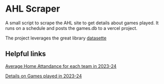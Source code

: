 # AHL Scraper

A small script to scrape the AHL site to get details about games played. It runs on a schedule and posts the games.db to a vercel project. 

The project leverages the great library [datasette](https://datasette.io/)


## Helpful links

[Average Home Attandance for each team in 2023-24](https://ahl-data.vercel.app/games?sql=select+home_team%0D%0A%2C+sum%28game_attendance%29%0D%0A%2C+avg%28game_attendance%29%0D%0A%2C+count%28game_attendance%29%0D%0Afrom+games+%0D%0Awhere+game_date+%3E%3D+%272023-10-13%27%0D%0Agroup+by+home_team%0D%0Aorder+by+avg%28game_attendance%29+desc%0D%0A)

[Details on Games played in 2023-24]([https://ahl-data.vercel.app/games?sql=select+sum%28home_team_score%29%0D%0A%2C+sum%28game_attendance%29%0D%0A%2C+avg%28game_attendance%29%0D%0A%2C+count%28*%29%0D%0A%2C+%27Home%27+as+%27Location%27%0D%0Afrom+games+%0D%0Awhere+game_date+%3E%3D+%272023-10-13%27%0D%0Aand+home_team+%3D+%27Coachella+Valley+Firebirds%27%0D%0Aunion+all%0D%0Aselect+sum%28away_team_score%29%0D%0A%2C+sum%28game_attendance%29%0D%0A%2C+avg%28game_attendance%29%0D%0A%2C+count%28*%29%0D%0A%2C+%27Away%27%0D%0Afrom+games+%0D%0Awhere+game_date+%3E%3D+%272023-10-13%27%0D%0Aand+away_team+%3D+%27Coachella+Valley+Firebirds%27%0D%0A%0D%0A%0D%0A](https://ahl-data.vercel.app/games?sql=select+sum%28home_team_score%29+as+%27Total+Goals%27%0D%0A%2C+sum%28game_attendance%29+as+%27Total+Home+Team+Attendance%27%0D%0A%2C+Round%28avg%28game_attendance%29%2C+0%29+as+%27Average+Home+Team+Attendance%27%0D%0A%2C+count%28*%29+as+%27Games+Player%27%0D%0A%2C+round%28sum%28home_team_score%29+*+1.0+%2F+count%28*%29%2C+2%29+as+%27Average+Goals+Per+Game%27%0D%0A%2C+%27Home%27+as+%27Location%27%0D%0Afrom+games+g%0D%0Ainner+join+dim_date+dd+on+g.game_date+%3D+dd.date%0D%0Awhere+dd.season+%3D+%3Aseason%0D%0Aand+home_team+%3D+%3Ateam%0D%0Aunion+all%0D%0Aselect+sum%28away_team_score%29%0D%0A%2C+sum%28game_attendance%29%0D%0A%2C+avg%28game_attendance%29%0D%0A%2C+count%28*%29%0D%0A%2C+round%28sum%28away_team_score%29+*+1.0+%2F+count%28*%29%2C2%29+as+%27Average+Goals+Per+Game%27%0D%0A%2C+%27Away%27%0D%0Afrom+games+g%0D%0Ainner+join+dim_date+dd+on+g.game_date+%3D+dd.date%0D%0Awhere+dd.season+%3D+%3Aseason%0D%0Aand+away_team+%3D+%3Ateam%0D%0A%0D%0A%0D%0A&team=Coachella+Valley+Firebirds&season=2023-24))
